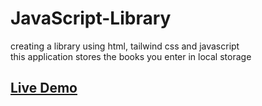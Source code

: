# JavaScript-Library
creating a library using html, tailwind css and javascript  
this application stores the books you enter in local storage  
## [Live Demo](https://rezalinusx.github.io/JavaScript-Library/)
